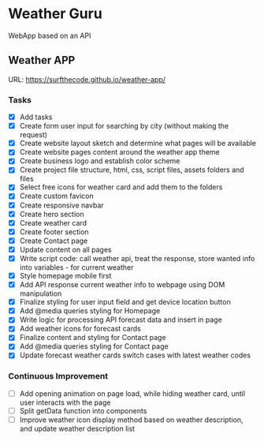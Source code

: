 # Weather Guru

WebApp based on an API

## Weather APP

URL: https://surfthecode.github.io/weather-app/

### Tasks

- [x] Add tasks
- [x] Create form user input for searching by city (without making the request)
- [x] Create website layout sketch and determine what pages will be available
- [x] Create website pages content around the weather app theme
- [x] Create business logo and establish color scheme
- [x] Create project file structure, html, css, script files, assets folders and files
- [x] Select free icons for weather card and add them to the folders
- [x] Create custom favicon
- [x] Create responsive navbar
- [x] Create hero section
- [x] Create weather card
- [x] Create footer section
- [x] Create Contact page
- [x] Update content on all pages
- [x] Write script code: call weather api, treat the response, store wanted info into variables - for current weather
- [x] Style homepage mobile first
- [x] Add API response current weather info to webpage using DOM manipulation
- [x] Finalize styling for user input field and get device location button
- [x] Add @media queries styling for Homepage
- [x] Write logic for processing API forecast data and insert in page
- [x] Add weather icons for forecast cards
- [x] Finalize content and styling for Contact page
- [x] Add @media queries styling for Contact page
- [x] Update forecast weather cards switch cases with latest weather codes

### Continuous Improvement

- [ ] Add opening animation on page load, while hiding weather card, until user interacts with the page
- [ ] Split getData function into components
- [ ] Improve weather icon display method based on weather description, and update weather description list
